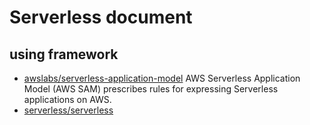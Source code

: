 # Serverless document


## using framework
  - [awslabs/serverless-application-model](https://github.com/awslabs/serverless-application-model) AWS Serverless Application Model (AWS SAM) prescribes rules for expressing Serverless applications on AWS.
  - [serverless/serverless](https://github.com/serverless/serverless)
